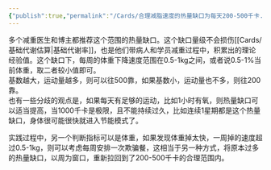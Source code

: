 ```yaml
---
{"publish":true,"permalink":"/Cards/合理减脂速度的热量缺口为每天200-500千卡.md","title":"合理减脂速度的热量缺口为每天200-500千卡","created":"2022-12-11","modified":"2023-03-14","published":"2025-07-12T18:36:36.821+08:00","cssclasses":""}
---
```



多个减重医生和博主都推荐这个范围的热量缺口。这个缺口量级不会损伤[[Cards/基础代谢估算\|基础代谢率]]，也是他们带病人和学员减重过程中，积累出的理论经验值。这个缺口下，每周的体重下降速度范围在0.5-1kg之间，或者说0.5-1%当前体重，取二者较小值即可。  
基数越大，运动量越多，则可以往500靠，如果基数小，运动量也不多，则往200靠。  
也有一些分歧的观点是，如果每天有足够的运动，比如1小时有氧，则热量缺口可以适当提高，当1000千卡是极限，且不能持续过久，比如连续1星期都是这个热量缺口，身体很可能很快就进入节能模式了。

实践过程中，另一个判断指标可以是体重，如果发现体重掉太快，一周掉的速度超过0.5-1kg，则可以考虑每周安排一次欺骗餐，这相当于另一种方式，将原本过多的热量缺口，以周为窗口，重新拉回到了200-500千卡的合理范围内。